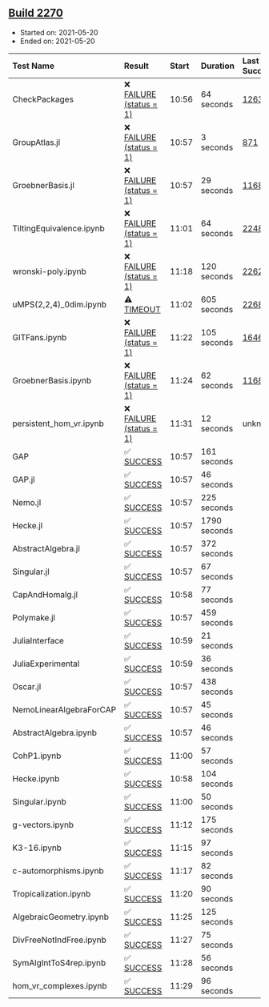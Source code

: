 ## [Build 2270](https://oscarci.mathematik.uni-kl.de/job/oscar-stable/2270/)

* Started on: 2021-05-20
* Ended on: 2021-05-20

| Test Name    | Result | Start | Duration | Last Success | First Failure |
|:-------------|:-------|:------|:---------|:-------------|:--------------|
| CheckPackages | ❌ [FAILURE (status = 1)](https://oscarci.mathematik.uni-kl.de/job/oscar-stable/2270/artifact/logs/build-2270/CheckPackages.log) | 10:56 | 64 seconds | [1263](https://oscarci.mathematik.uni-kl.de/job/oscar-stable/1263/) | [1264](https://oscarci.mathematik.uni-kl.de/job/oscar-stable/1264/) |
| GroupAtlas.jl | ❌ [FAILURE (status = 1)](https://oscarci.mathematik.uni-kl.de/job/oscar-stable/2270/artifact/logs/build-2270/GroupAtlas.jl.log) | 10:57 | 3 seconds | [871](https://oscarci.mathematik.uni-kl.de/job/oscar-stable/871/) | [872](https://oscarci.mathematik.uni-kl.de/job/oscar-stable/872/) |
| GroebnerBasis.jl | ❌ [FAILURE (status = 1)](https://oscarci.mathematik.uni-kl.de/job/oscar-stable/2270/artifact/logs/build-2270/GroebnerBasis.jl.log) | 10:57 | 29 seconds | [1168](https://oscarci.mathematik.uni-kl.de/job/oscar-stable/1168/) | [1169](https://oscarci.mathematik.uni-kl.de/job/oscar-stable/1169/) |
| TiltingEquivalence.ipynb | ❌ [FAILURE (status = 1)](https://oscarci.mathematik.uni-kl.de/job/oscar-stable/2270/artifact/logs/build-2270/TiltingEquivalence.ipynb.log) | 11:01 | 64 seconds | [2248](https://oscarci.mathematik.uni-kl.de/job/oscar-stable/2248/) | [2249](https://oscarci.mathematik.uni-kl.de/job/oscar-stable/2249/) |
| wronski-poly.ipynb | ❌ [FAILURE (status = 1)](https://oscarci.mathematik.uni-kl.de/job/oscar-stable/2270/artifact/logs/build-2270/wronski-poly.ipynb.log) | 11:18 | 120 seconds | [2262](https://oscarci.mathematik.uni-kl.de/job/oscar-stable/2262/) | [2263](https://oscarci.mathematik.uni-kl.de/job/oscar-stable/2263/) |
| uMPS(2,2,4)_0dim.ipynb | ⚠ [TIMEOUT](https://oscarci.mathematik.uni-kl.de/job/oscar-stable/2270/artifact/logs/build-2270/uMPS-2-2-4-_0dim.ipynb.log) | 11:02 | 605 seconds | [2268](https://oscarci.mathematik.uni-kl.de/job/oscar-stable/2268/) | [2269](https://oscarci.mathematik.uni-kl.de/job/oscar-stable/2269/) |
| GITFans.ipynb | ❌ [FAILURE (status = 1)](https://oscarci.mathematik.uni-kl.de/job/oscar-stable/2270/artifact/logs/build-2270/GITFans.ipynb.log) | 11:22 | 105 seconds | [1646](https://oscarci.mathematik.uni-kl.de/job/oscar-stable/1646/) | [1647](https://oscarci.mathematik.uni-kl.de/job/oscar-stable/1647/) |
| GroebnerBasis.ipynb | ❌ [FAILURE (status = 1)](https://oscarci.mathematik.uni-kl.de/job/oscar-stable/2270/artifact/logs/build-2270/GroebnerBasis.ipynb.log) | 11:24 | 62 seconds | [1168](https://oscarci.mathematik.uni-kl.de/job/oscar-stable/1168/) | [1169](https://oscarci.mathematik.uni-kl.de/job/oscar-stable/1169/) |
| persistent_hom_vr.ipynb | ❌ [FAILURE (status = 1)](https://oscarci.mathematik.uni-kl.de/job/oscar-stable/2270/artifact/logs/build-2270/persistent_hom_vr.ipynb.log) | 11:31 | 12 seconds | unknown | unknown |
| GAP | ✅ [SUCCESS](https://oscarci.mathematik.uni-kl.de/job/oscar-stable/2270/artifact/logs/build-2270/GAP.log) | 10:57 | 161 seconds |  |  |
| GAP.jl | ✅ [SUCCESS](https://oscarci.mathematik.uni-kl.de/job/oscar-stable/2270/artifact/logs/build-2270/GAP.jl.log) | 10:57 | 46 seconds |  |  |
| Nemo.jl | ✅ [SUCCESS](https://oscarci.mathematik.uni-kl.de/job/oscar-stable/2270/artifact/logs/build-2270/Nemo.jl.log) | 10:57 | 225 seconds |  |  |
| Hecke.jl | ✅ [SUCCESS](https://oscarci.mathematik.uni-kl.de/job/oscar-stable/2270/artifact/logs/build-2270/Hecke.jl.log) | 10:57 | 1790 seconds |  |  |
| AbstractAlgebra.jl | ✅ [SUCCESS](https://oscarci.mathematik.uni-kl.de/job/oscar-stable/2270/artifact/logs/build-2270/AbstractAlgebra.jl.log) | 10:57 | 372 seconds |  |  |
| Singular.jl | ✅ [SUCCESS](https://oscarci.mathematik.uni-kl.de/job/oscar-stable/2270/artifact/logs/build-2270/Singular.jl.log) | 10:57 | 67 seconds |  |  |
| CapAndHomalg.jl | ✅ [SUCCESS](https://oscarci.mathematik.uni-kl.de/job/oscar-stable/2270/artifact/logs/build-2270/CapAndHomalg.jl.log) | 10:58 | 77 seconds |  |  |
| Polymake.jl | ✅ [SUCCESS](https://oscarci.mathematik.uni-kl.de/job/oscar-stable/2270/artifact/logs/build-2270/Polymake.jl.log) | 10:57 | 459 seconds |  |  |
| JuliaInterface | ✅ [SUCCESS](https://oscarci.mathematik.uni-kl.de/job/oscar-stable/2270/artifact/logs/build-2270/JuliaInterface.log) | 10:59 | 21 seconds |  |  |
| JuliaExperimental | ✅ [SUCCESS](https://oscarci.mathematik.uni-kl.de/job/oscar-stable/2270/artifact/logs/build-2270/JuliaExperimental.log) | 10:59 | 36 seconds |  |  |
| Oscar.jl | ✅ [SUCCESS](https://oscarci.mathematik.uni-kl.de/job/oscar-stable/2270/artifact/logs/build-2270/Oscar.jl.log) | 10:57 | 438 seconds |  |  |
| NemoLinearAlgebraForCAP | ✅ [SUCCESS](https://oscarci.mathematik.uni-kl.de/job/oscar-stable/2270/artifact/logs/build-2270/NemoLinearAlgebraForCAP.log) | 10:57 | 45 seconds |  |  |
| AbstractAlgebra.ipynb | ✅ [SUCCESS](https://oscarci.mathematik.uni-kl.de/job/oscar-stable/2270/artifact/logs/build-2270/AbstractAlgebra.ipynb.log) | 10:57 | 46 seconds |  |  |
| CohP1.ipynb | ✅ [SUCCESS](https://oscarci.mathematik.uni-kl.de/job/oscar-stable/2270/artifact/logs/build-2270/CohP1.ipynb.log) | 11:00 | 57 seconds |  |  |
| Hecke.ipynb | ✅ [SUCCESS](https://oscarci.mathematik.uni-kl.de/job/oscar-stable/2270/artifact/logs/build-2270/Hecke.ipynb.log) | 10:58 | 104 seconds |  |  |
| Singular.ipynb | ✅ [SUCCESS](https://oscarci.mathematik.uni-kl.de/job/oscar-stable/2270/artifact/logs/build-2270/Singular.ipynb.log) | 11:00 | 50 seconds |  |  |
| g-vectors.ipynb | ✅ [SUCCESS](https://oscarci.mathematik.uni-kl.de/job/oscar-stable/2270/artifact/logs/build-2270/g-vectors.ipynb.log) | 11:12 | 175 seconds |  |  |
| K3-16.ipynb | ✅ [SUCCESS](https://oscarci.mathematik.uni-kl.de/job/oscar-stable/2270/artifact/logs/build-2270/K3-16.ipynb.log) | 11:15 | 97 seconds |  |  |
| c-automorphisms.ipynb | ✅ [SUCCESS](https://oscarci.mathematik.uni-kl.de/job/oscar-stable/2270/artifact/logs/build-2270/c-automorphisms.ipynb.log) | 11:17 | 82 seconds |  |  |
| Tropicalization.ipynb | ✅ [SUCCESS](https://oscarci.mathematik.uni-kl.de/job/oscar-stable/2270/artifact/logs/build-2270/Tropicalization.ipynb.log) | 11:20 | 90 seconds |  |  |
| AlgebraicGeometry.ipynb | ✅ [SUCCESS](https://oscarci.mathematik.uni-kl.de/job/oscar-stable/2270/artifact/logs/build-2270/AlgebraicGeometry.ipynb.log) | 11:25 | 125 seconds |  |  |
| DivFreeNotIndFree.ipynb | ✅ [SUCCESS](https://oscarci.mathematik.uni-kl.de/job/oscar-stable/2270/artifact/logs/build-2270/DivFreeNotIndFree.ipynb.log) | 11:27 | 75 seconds |  |  |
| SymAlgIntToS4rep.ipynb | ✅ [SUCCESS](https://oscarci.mathematik.uni-kl.de/job/oscar-stable/2270/artifact/logs/build-2270/SymAlgIntToS4rep.ipynb.log) | 11:28 | 56 seconds |  |  |
| hom_vr_complexes.ipynb | ✅ [SUCCESS](https://oscarci.mathematik.uni-kl.de/job/oscar-stable/2270/artifact/logs/build-2270/hom_vr_complexes.ipynb.log) | 11:29 | 96 seconds |  |  |
